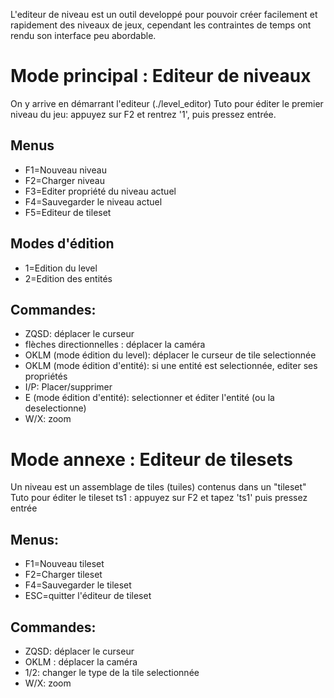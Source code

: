 L'editeur de niveau est un outil developpé pour pouvoir créer facilement et rapidement des niveaux de jeux, cependant les contraintes de temps ont rendu son interface peu abordable.

# Mode principal : Editeur de niveaux
On y arrive en démarrant l'editeur (./level_editor)
Tuto pour éditer le premier niveau du jeu: appuyez sur F2 et rentrez '1', puis pressez entrée.

## Menus
- F1=Nouveau niveau
- F2=Charger niveau
- F3=Editer propriété du niveau actuel
- F4=Sauvegarder le niveau actuel
- F5=Editeur de tileset
	
## Modes d'édition
- 1=Edition du level
- 2=Edition des entités

## Commandes:
- ZQSD: déplacer le curseur
- flèches directionnelles : déplacer la caméra
- OKLM (mode édition du level): déplacer le curseur de tile selectionnée
- OKLM (mode édition d'entité): si une entité est selectionnée, editer ses propriétés
- I/P: Placer/supprimer
- E (mode édition d'entité): selectionner et éditer l'entité (ou la deselectionne)
- W/X: zoom




# Mode annexe : Editeur de tilesets
Un niveau est un assemblage de tiles (tuiles) contenus dans un "tileset"
Tuto pour éditer le tileset ts1 : appuyez sur F2 et tapez 'ts1' puis pressez entrée

## Menus:
- F1=Nouveau tileset
- F2=Charger tileset
- F4=Sauvegarder le tileset
- ESC=quitter l'éditeur de tileset
	
## Commandes:
- ZQSD: déplacer le curseur
- OKLM : déplacer la caméra
- 1/2: changer le type de la tile selectionnée
- W/X: zoom
